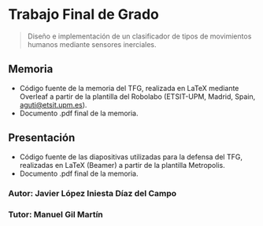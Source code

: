 
# Trabajo Final de Grado 
> Diseño e implementación de un clasificador de tipos de movimientos humanos mediante sensores inerciales.

## Memoria

- Código fuente de la memoria del TFG, realizada en LaTeX mediante Overleaf a partir de la plantilla del Robolabo (ETSIT-UPM, Madrid, Spain, aguti@etsit.upm.es).
- Documento .pdf final de la memoria.

## Presentación

- Código fuente de las diapositivas utilizadas para la defensa del TFG, realizadas en LaTeX (Beamer) a partir de la plantilla Metropolis. 
- Documento .pdf final de la memoria.
  

### Autor: Javier López Iniesta Díaz del Campo
### Tutor: Manuel Gil Martín

